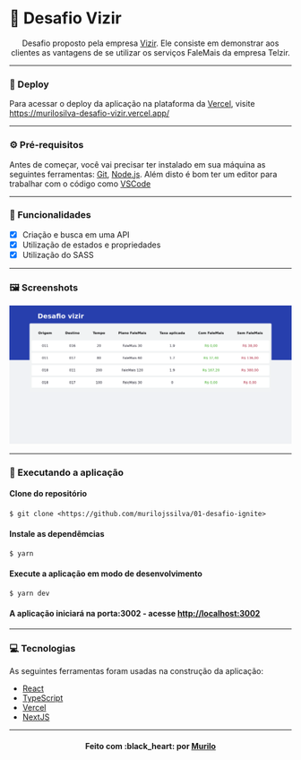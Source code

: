 # :rocket: Desafio Vizir

<p align="center">Desafio proposto pela empresa <a href="https://vizir.com.br/">Vizir</a>. Ele consiste em demonstrar aos clientes as vantagens de se utilizar os serviços FaleMais da empresa Telzir.</p>

---

### :link: Deploy

<p>
	Para acessar o deploy da aplicação na plataforma da <a href="https://vercel.com/">Vercel</a>, visite
	<a href="https://murilosilva-desafio-vizir.vercel.app/">https://murilosilva-desafio-vizir.vercel.app/</a>
</p>

---

### :gear: Pré-requisitos

Antes de começar, você vai precisar ter instalado em sua máquina as seguintes ferramentas:
[Git](https://git-scm.com), [Node.js](https://nodejs.org/en/). 
Além disto é bom ter um editor para trabalhar com o código como [VSCode](https://code.visualstudio.com/)

---

### :hammer: Funcionalidades

- [x] Criação e busca em uma API
- [x] Utilização de estados e propriedades
- [x] Utilização do SASS

---

### :framed_picture: Screenshots

<p align="center">
	<img alt="application" src="./public/application.png" />
</p>

---

### :rocket: Executando a aplicação

#### Clone do repositório

```shell
$ git clone <https://github.com/murilojssilva/01-desafio-ignite>
```

#### Instale as dependêmcias

```shell
$ yarn
```

#### Execute a aplicação em modo de desenvolvimento

```shell
$ yarn dev
```

#### A aplicação iniciará na porta:3002 - acesse <http://localhost:3002>

---

### :computer: Tecnologias

As seguintes ferramentas foram usadas na construção da aplicação:

- [React](https://pt-br.reactjs.org/)
- [TypeScript](https://www.typescriptlang.org/)
- [Vercel](https://vercel.com/)
- [NextJS](https://nextjs.org/)
---

<h4 align="center">Feito com :black_heart: por <a href="https://github.com/murilojssilva">Murilo</a></h4>